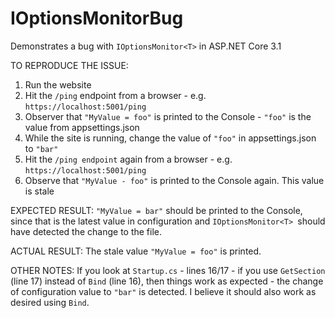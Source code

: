 # IOptionsMonitorBug
Demonstrates a bug with `IOptionsMonitor<T>` in ASP.NET Core 3.1

TO REPRODUCE THE ISSUE:
1) Run the website
2) Hit the `/ping` endpoint from a browser - e.g. `https://localhost:5001/ping`
3) Observer that `"MyValue = foo"` is printed to the Console - `"foo"` is the value from appsettings.json
4) While the site is running, change the value of `"foo"` in appsettings.json to `"bar"`
5) Hit the `/ping endpoint` again from a browser - e.g. `https://localhost:5001/ping`
6) Observe that `"MyValue - foo"` is printed to the Console again. This value is stale

EXPECTED RESULT:
`"MyValue = bar"` should be printed to the Console, since that is the latest value in configuration and `IOptionsMonitor<T> `should have detected the change to the file.

ACTUAL RESULT:
The stale value `"MyValue = foo"` is printed.

OTHER NOTES:
If you look at `Startup.cs` - lines 16/17 - if you use `GetSection` (line 17) instead of `Bind` (line 16), then things work as expected - the change of configuration value to `"bar"` is detected. I believe it should also work as desired using `Bind`.
